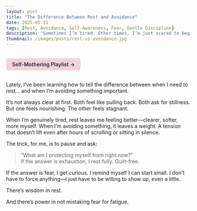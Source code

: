 ```yaml
---
layout: post
title: "The Difference Between Rest and Avoidance"
date: 2025-05-31
tags: [Rest, Avoidance, Self-Awareness, Fear, Gentle Discipline]
description: "Sometimes I’m tired. Other times, I’m just scared to begin."
thumbnail: /images/posts/rest-vs-avoidance.jpg
---
```


<a href="https://music.youtube.com/playlist?list=PLuO5E1rh5RqIzePJeOjdXo62gwnYJ748_&si=NvtF0mzI9Sx2IoPu&shuffle=1" 
   target="_blank" 
   class="back-button"
   style="display:inline-block; margin: 1rem auto; background-color: #F4D3D8; color: #1A2D41; padding: 0.5rem 1rem; border-radius: 6px; font-weight: 600; text-decoration: none;">
  Self‑Mothering Playlist →
</a>

Lately, I’ve been learning how to tell the difference between when I need to rest… and when I’m avoiding something important.

It’s not always clear at first. Both feel like pulling back. Both ask for stillness. But one feels nourishing. The other feels stagnant.

When I’m genuinely tired, rest leaves me feeling better—clearer, softer, more myself. When I’m avoiding something, it leaves a weight. A tension that doesn’t lift even after hours of scrolling or sitting in silence.

The trick, for me, is to pause and ask:  
> “What am I protecting myself from right now?”  
If the answer is exhaustion, I rest fully. Guilt-free.

If the answer is fear, I get curious. I remind myself I can start small. I don’t have to force anything—I just have to be willing to show up, even a little.

There’s wisdom in rest.

And there’s power in not mistaking fear for fatigue.
